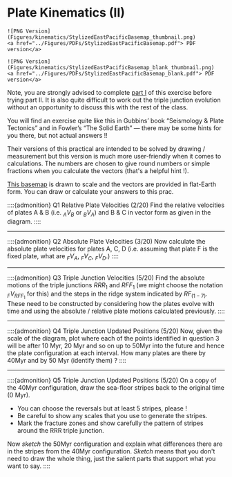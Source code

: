 # Plate Kinematics (II)

```{margin} Basemap 
![PNG Version](Figures/kinematics/StylizedEastPacificBasemap_thumbnail.png)
<a href="../Figures/PDFs/StylizedEastPacificBasemap.pdf"> PDF version</a>
```

```{margin} Basemap (Unlabelled)
![PNG Version](Figures/kinematics/StylizedEastPacificBasemap_blank_thumbnail.png)
<a href="../Figures/PDFs/StylizedEastPacificBasemap_blank.pdf"> PDF version</a>
```

Note, you are strongly advised to complete [part I](PlateKinematics1) of this exercise before trying part II. It is also quite difficult to work out the triple junction evolution without an opportunity to discuss this with the rest of the class.

You will find an exercise quite like this in Gubbins’ book “Seismology & Plate Tectonics” and in Fowler’s “The Solid Earth” — there may be some hints for you there, but not actual answers !!  

Their versions of this practical are intended to be solved by drawing / measurement but this version is much more user-friendly when it comes to calculations. The numbers are chosen to give round numbers or simple fractions when you calculate the vectors (that's a helpful hint !). 

<a href="../Figures/PDFs/StylizedEastPacificBasemap.pdf"> This basemap</a> is drawn to scale and the vectors are provided in flat-Earth form. You can draw or calculate your answers to this prac. 

::::{admonition} Q1 Relative Plate Velocities (2/20)
Find the relative velocities of plates A & B  (i.e. $_A V_B$ or $_B V_A$) and B & C in vector form as given in the diagram. 
::::

---

::::{admonition} Q2 Absolute Plate Velocities (3/20)
Now calculate the absolute plate velocities for plates A, C, D (i.e. assuming that plate F is the fixed plate, what are $_F V_A$, $_F V_C$, $_F V_D$.)
::::

---

::::{admonition} Q3 Triple Junction Velocities (5/20)
Find the absolute motions of the triple junctions $RRR_1$ and $RFF_1$ (we might choose the notation $_F V_{RFF_1}$ for this) and the steps in the ridge system indicated by $RF_{(1-7)}$. These need to be constructed by considering how the plates evolve with time and using the absolute / relative plate motions calculated previously.
::::

---

::::{admonition} Q4 Triple Junction Updated Positions (5/20)
Now, given the scale of the diagram, plot where each of the points identified in question 3 will be after 10 Myr, 20 Myr and so on up to 50Myr into the future and hence the plate configuration at each interval. How many plates are there by 40Myr and by 50 Myr (identify them) ?
::::

---

::::{admonition} Q5 Triple Junction Updated Positions (5/20)
On a copy of the 40Myr configuration, draw the sea-floor stripes back to the original time (0 Myr). 

- You can choose the reversals but at least 5 stripes, please !  
- Be careful to show any scales that you use to generate the stripes. 
- Mark the fracture zones and show carefully the pattern of stripes around the RRR triple junction. 

Now *sketch* the 50Myr configuration and explain what differences there are in the stripes from the 40Myr configuration.  *Sketch* means that you don't need to draw the whole thing, just the salient parts that support what you want to say.
::::


